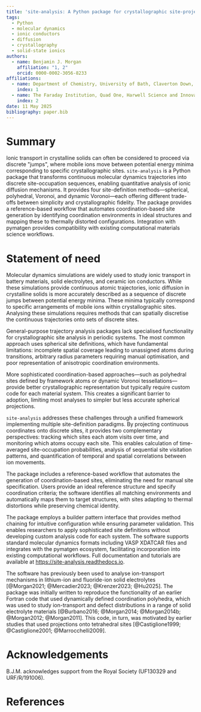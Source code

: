 ```yaml
---
title: 'site-analysis: A Python package for crystallographic site-projection analysis of molecular dynamics trajectories'
tags:
  - Python
  - molecular dynamics
  - ionic conductors
  - diffusion
  - crystallography
  - solid-state ionics
authors:
  - name: Benjamin J. Morgan
    affiliation: "1, 2"
    orcid: 0000-0002-3056-8233
affiliations:
  - name: Department of Chemistry, University of Bath, Claverton Down, Bath, BA2 7AY, United Kingdom
    index: 1
  - name: The Faraday Institution, Quad One, Harwell Science and Innovation Campus, Didcot, OX11 0RA, United Kingdom
    index: 2
date: 11 May 2025
bibliography: paper.bib
---
```


# Summary

Ionic transport in crystalline solids can often be considered to proceed via discrete "jumps", where mobile ions move between potential energy minima corresponding to specific crystallographic sites. `site-analysis` is a Python package that transforms continuous molecular dynamics trajectories into discrete site-occupation sequences, enabling quantitative analysis of ionic diffusion mechanisms. It provides four site-definition methods—spherical, polyhedral, Voronoi, and dynamic Voronoi—each offering different trade-offs between simplicity and crystallographic fidelity. The package provides a reference-based workflow that automates coordination-based site generation by identifying coordination environments in ideal structures and mapping these to thermally distorted configurations. Integration with pymatgen provides compatibility with existing computational materials science workflows.

# Statement of need

Molecular dynamics simulations are widely used to study ionic transport in battery materials, solid electrolytes, and ceramic ion conductors. While these simulations provide continuous atomic trajectories, ionic diffusion in crystalline solids is more accurately described as a sequence of discrete jumps between potential energy minima. These minima typically correspond to specific arrangements of mobile ions within crystallographic sites. Analysing these simulations requires methods that can spatially discretise the continuous trajectories onto sets of discrete sites.

General-purpose trajectory analysis packages lack specialised functionality for crystallographic site analysis in periodic systems. The most common approach uses spherical site definitions, which have fundamental limitations: incomplete spatial coverage leading to unassigned atoms during transitions, arbitrary radius parameters requiring manual optimisation, and poor representation of anisotropic coordination environments.

More sophisticated coordination-based approaches—such as polyhedral sites defined by framework atoms or dynamic Voronoi tessellations—provide better crystallographic representation but typically require custom code for each material system. This creates a significant barrier to adoption, limiting most analyses to simpler but less accurate spherical projections.

`site-analysis` addresses these challenges through a unified framework implementing multiple site-definition paradigms. By projecting continuous coordinates onto discrete sites, it provides two complementary perspectives: tracking which sites each atom visits over time, and monitoring which atoms occupy each site. This enables calculation of time-averaged site-occupation probabilities, analysis of sequential site visitation patterns, and quantification of temporal and spatial correlations between ion movements.

The package includes a reference-based workflow that automates the generation of coordination-based sites, eliminating the need for manual site specification. Users provide an ideal reference structure and specify coordination criteria; the software identifies all matching environments and automatically maps them to target structures, with sites adapting to thermal distortions while preserving chemical identity.

The package employs a builder pattern interface that provides method chaining for intuitive configuration while ensuring parameter validation. 
This enables researchers to apply sophisticated site definitions without developing custom analysis code for each system. The software supports standard molecular dynamics formats including VASP XDATCAR files and integrates with the pymatgen ecosystem, facilitating incorporation into existing computational workflows. Full documentation and tutorials are available at https://site-analysis.readthedocs.io.

The software has previously been used to analyse ion-transport mechanisms in lithium-ion and fluoride-ion solid electrolytes [@Morgan2021; @Mercadier2023; @Krenzer2023; @Hu2025]. The package was initially written to reproduce the functionality of an earlier Fortran code that used dynamically defined coordination polyhedra, which was used to study ion-transport and defect distributions in a range of solid electrolyte materials [@Burbano2016; @Morgan2014; @Morgan2014b; @Morgan2012; @Morgan2011]. This code, in turn, was motivated by earlier studies that used projections onto tetrahedral sites [@Castiglione1999; @Castiglione2001; @Marrocchelli2009].

# Acknowledgements

B.J.M. acknowledges support from the Royal Society (UF130329 and URF/R/191006).

# References
